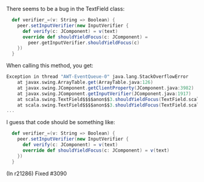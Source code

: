 There seems to be a bug in the TextField class:

```scala
  def verifier_=(v: String => Boolean) { 
    peer.setInputVerifier(new InputVerifier {
      def verify(c: JComponent) = v(text)
      override def shouldYieldFocus(c: JComponent) = 
        peer.getInputVerifier.shouldYieldFocus(c)
    }) 
  }
```

When calling this method, you get:

```scala
Exception in thread "AWT-EventQueue-0" java.lang.StackOverflowError
	at javax.swing.ArrayTable.get(ArrayTable.java:126)
	at javax.swing.JComponent.getClientProperty(JComponent.java:3982)
	at javax.swing.JComponent.getInputVerifier(JComponent.java:1917)
	at scala.swing.TextField$$$$anon$$3.shouldYieldFocus(TextField.scala:69)
	at scala.swing.TextField$$$$anon$$3.shouldYieldFocus(TextField.scala:69)
...
```

I guess that code should be something like:

```scala
  def verifier_=(v: String => Boolean) { 
    peer.setInputVerifier(new InputVerifier {
      def verify(c: JComponent) = v(text)
      override def shouldYieldFocus(c: JComponent) = v(text)
    }) 
  }
```
(In r21286) Fixed #3090
